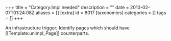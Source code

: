 +++
title = "Category:Impl needed"
description = ""
date = 2010-02-07T01:24:08Z
aliases = []
[extra]
id = 6017
[taxonomies]
categories = []
tags = []
+++

An infrastructure trigger; Identify pages which should have [[Template:unimpl_Page]] counterparts.
